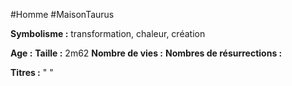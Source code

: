 #Homme #MaisonTaurus

**Symbolisme :** transformation, chaleur, création

**Age :**
**Taille :** 2m62
**Nombre de vies :**
**Nombres de résurrections :**

**Titres :** 
"
"

